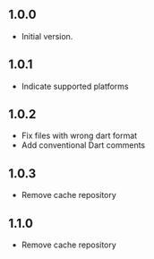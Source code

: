 ## 1.0.0
- Initial version.

## 1.0.1
- Indicate supported platforms

## 1.0.2
- Fix files with wrong dart format
- Add conventional Dart comments

## 1.0.3
- Remove cache repository

## 1.1.0
- Remove cache repository